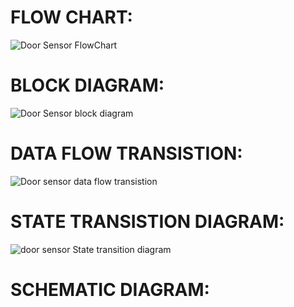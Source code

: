 # FLOW CHART:
![Door Sensor FlowChart](https://user-images.githubusercontent.com/101619680/164385694-456ed917-9758-4956-9b66-d1eff4370da2.png)

# BLOCK DIAGRAM:
![Door Sensor block diagram](https://user-images.githubusercontent.com/101619680/164385756-52d9af4c-0638-44ef-9124-76b1068e831e.png)

# DATA FLOW TRANSISTION:
![Door sensor data flow transistion](https://user-images.githubusercontent.com/101619680/164385832-c2092f8e-28e9-4c2b-9bae-6bbe03ea6342.png)

# STATE TRANSISTION DIAGRAM:
![door sensor State transition diagram](https://user-images.githubusercontent.com/101619680/164385979-a8d1f432-e997-4fbd-8711-cf8c1761abd5.png)

# SCHEMATIC DIAGRAM:



